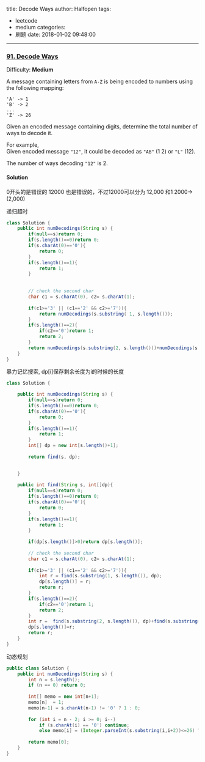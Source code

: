 title: Decode Ways
author: Halfopen
tags:
  - leetcode
  - medium
categories:
  - 刷题
date: 2018-01-02 09:48:00
---
### [91\. Decode Ways](https://leetcode.com/problems/decode-ways/description/)

Difficulty: **Medium**

A message containing letters from `A-Z` is being encoded to numbers using the following mapping:

```
'A' -> 1
'B' -> 2
...
'Z' -> 26
```

Given an encoded message containing digits, determine the total number of ways to decode it.

For example,  
Given encoded message `"12"`, it could be decoded as `"AB"` (1 2) or `"L"` (12).

The number of ways decoding `"12"` is 2.

#### Solution

0开头的是错误的
12000 也是错误的，不过12000可以分为 12,000 和1 2000-> (2,000)

递归超时
```java
class Solution {
    public int numDecodings(String s) {
        if(null==s)return 0;
        if(s.length()==0)return 0;
        if(s.charAt(0)=='0'){
            return 0;
        }
        if(s.length()==1){
            return 1;
        }
        
        
        // check the second char
        char c1 = s.charAt(0), c2= s.charAt(1);
        
        if(c1>='3' || (c1=='2' && c2>='7')){
            return numDecodings(s.substring( 1, s.length()));
        }
        if(s.length()==2){
            if(c2=='0')return 1;
            return 2;
        }
        return numDecodings(s.substring(2, s.length()))+numDecodings(s.substring(1, s.length()));
    }
}
```

暴力记忆搜索, dp[i]保存剩余长度为i的时候的长度

```java
class Solution {

    public int numDecodings(String s) {
        if(null==s)return 0;
        if(s.length()==0)return 0;
        if(s.charAt(0)=='0'){
            return 0;
        }
        if(s.length()==1){
            return 1;
        }
        int[] dp = new int[s.length()+1];
        
        return find(s, dp);
        

    }
    
    public int find(String s, int[]dp){
        if(null==s)return 0;
        if(s.length()==0)return 0;
        if(s.charAt(0)=='0'){
            return 0;
        }
        if(s.length()==1){
            return 1;
        }
        
        if(dp[s.length()]>0)return dp[s.length()];
        
        // check the second char
        char c1 = s.charAt(0), c2= s.charAt(1);
        
        if(c1>='3' || (c1=='2' && c2>='7')){
            int r = find(s.substring(1, s.length()), dp);
            dp[s.length()] = r;
            return r;
        }
        if(s.length()==2){
            if(c2=='0')return 1;
            return 2;
        }
        int r =  find(s.substring(2, s.length()), dp)+find(s.substring(1, s.length()),dp);
        dp[s.length()]=r;
        return r;
    }
}
```

动态规划
```java
public class Solution {
    public int numDecodings(String s) {
        int n = s.length();
        if (n == 0) return 0;
        
        int[] memo = new int[n+1];
        memo[n]  = 1;
        memo[n-1] = s.charAt(n-1) != '0' ? 1 : 0;
        
        for (int i = n - 2; i >= 0; i--)
            if (s.charAt(i) == '0') continue;
            else memo[i] = (Integer.parseInt(s.substring(i,i+2))<=26) ? memo[i+1]+memo[i+2] : memo[i+1];
        
        return memo[0];
    }
}
```
